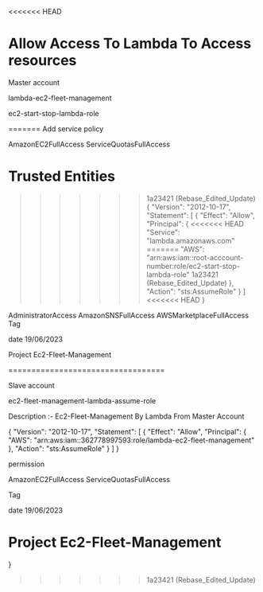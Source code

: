 <<<<<<< HEAD

# Allow Access To Lambda To Access resources
Master account

lambda-ec2-fleet-management

ec2-start-stop-lambda-role

=======
Add service policy

AmazonEC2FullAccess	
ServiceQuotasFullAccess	



# Trusted Entities
>>>>>>> 1a23421 (Rebase_Edited_Update)
{
    "Version": "2012-10-17",
    "Statement": [
        {
            "Effect": "Allow",
            "Principal": {
<<<<<<< HEAD
                "Service": "lambda.amazonaws.com"
=======
                "AWS": "arn:aws:iam::root-acccount-number:role/ec2-start-stop-lambda-role"
>>>>>>> 1a23421 (Rebase_Edited_Update)
            },
            "Action": "sts:AssumeRole"
        }
    ]
<<<<<<< HEAD
}

AdministratorAccess	
AmazonSNSFullAccess	
AWSMarketplaceFullAccess
Tag 

date
19/06/2023

Project	
Ec2-Fleet-Management

==================================

Slave account

ec2-fleet-management-lambda-assume-role

Description :- Ec2-Fleet-Management By Lambda From Master Account

{
    "Version": "2012-10-17",
    "Statement": [
        {
            "Effect": "Allow",
            "Principal": {
                "AWS": "arn:aws:iam::362778997593:role/lambda-ec2-fleet-management"
            },
            "Action": "sts:AssumeRole"
        }
    ]
}

permission

AmazonEC2FullAccess
ServiceQuotasFullAccess

Tag 

date
19/06/2023

Project	
Ec2-Fleet-Management
=======
}
>>>>>>> 1a23421 (Rebase_Edited_Update)
